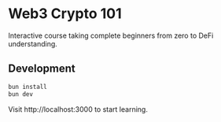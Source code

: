 # Web3 Crypto 101

Interactive course taking complete beginners from zero to DeFi understanding.

## Development

```bash
bun install
bun dev
```

Visit http://localhost:3000 to start learning.